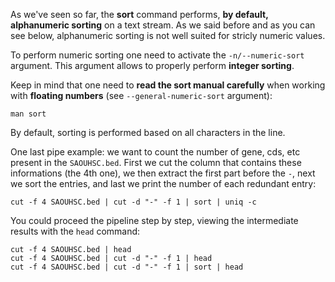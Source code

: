 <script>
import Quiz from "components/Quiz.svelte";
import Execute from "components/Execute.svelte";
</script>

As we've seen so far, the **sort** command performs, **by default, alphanumeric sorting** on a text stream. 
As we said before and as you can see below, alphanumeric sorting is not well suited for stricly numeric values.

<Execute command="echo -e '1\n100\n2\n3\n200\n20\n10' | sort" />

To perform numeric sorting one need to activate the `-n/--numeric-sort` argument. This argument allows to properly perform **integer sorting**. 

<Execute command="echo -e '1\n100\n2\n3\n200\n20\n10' | sort -n " />

Keep in mind that one need to **read the sort manual carefully** when working with **floating numbers** (see `--general-numeric-sort` argument):

```
man sort
```
By default, sorting is performed based on all characters in the line.


One last pipe example: we want to count the number of gene, cds, etc present in the `SAOUHSC.bed`. First we cut the column that contains these informations (the 4th one), we then extract the first part before the `-`, next we sort the entries, and last we print the number of each redundant entry: 

```
cut -f 4 SAOUHSC.bed | cut -d "-" -f 1 | sort | uniq -c
```
You could proceed the pipeline step by step, viewing the intermediate results with the `head` command:
```
cut -f 4 SAOUHSC.bed | head
cut -f 4 SAOUHSC.bed | cut -d "-" -f 1 | head
cut -f 4 SAOUHSC.bed | cut -d "-" -f 1 | sort | head
```

